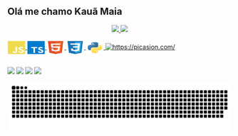 ## Olá me chamo Kauã Maia
<div align="center">
  <a href="https://github.com/kauamaiaa">
  <img height="180em" src="https://github-readme-stats.vercel.app/api?username=kauamaiaa&show_icons=true&theme=dracula&include_all_commits=true&count_private=true"/>
  <img height="180em" src="https://github-readme-stats.vercel.app/api/top-langs/?username=kauamaiaa&layout=compact&langs_count=7&theme=dark"/>
</div>
<div style="display: inline_block"><br>
  <img align="center" alt="Rafa-Js" height="30" width="40" src="https://raw.githubusercontent.com/devicons/devicon/master/icons/javascript/javascript-plain.svg">
  <img align="center" alt="Rafa-Ts" height="30" width="40" src="https://raw.githubusercontent.com/devicons/devicon/master/icons/typescript/typescript-plain.svg">
  <img align="center" alt="Rafa-HTML" height="30" width="40" src="https://raw.githubusercontent.com/devicons/devicon/master/icons/html5/html5-original.svg">
  <img align="center" alt="Rafa-CSS" height="30" width="40" src="https://raw.githubusercontent.com/devicons/devicon/master/icons/css3/css3-original.svg">
  <img align="center" alt="Rafa-Python" height="30" width="40" src="https://raw.githubusercontent.com/devicons/devicon/master/icons/python/python-original.svg">
   <img aling="rigth" = <a href="https://picasion.com/"><img src="https://i.picasion.com/pic91/816a461c20e0a2e3c9ff4e367639503e.gif" width="150" height="150" border="0" alt="https://picasion.com/" /></a><br /><a href="https://picasion.com/"></a>
</div>
  
  ##
  
  <div>
   <a href="https://www.instagram.com/kaua_maia__/" target="_blank"><img src="https://img.shields.io/badge/-Instagram-%23E4405F?style=for-the-badge&logo=instagram&logoColor=white" target="_blank"></a>
    <a href="https://twitter.com/kauazinmaia" target="_blank"><img src="https://img.shields.io/badge/Twitter-1DA1F2?style=for-the-badge&logo=twitter&logoColor=white" target="_blank"></a>
 <a href="https://api.whatsapp.com/send/?phone=5588988329387&text&app_absent=0" target="_blank"><img src="https://img.shields.io/badge/WhatsApp-25D366?style=for-the-badge&logo=whatsapp&logoColor=white" target="_blank"></a> 
  <a href = "https://kauamaiaa.github.io/Certificard/"><img src="https://img.shields.io/badge/HTML5-E34F26?style=for-the-badge&logo=html5&logoColor=white" target="_blank"></a>
  </div>
  
  ![Snake animation](https://github.com/Kauamaiaa/Kauamaiaa/blob/output/github-contribution-grid-snake.svg)
